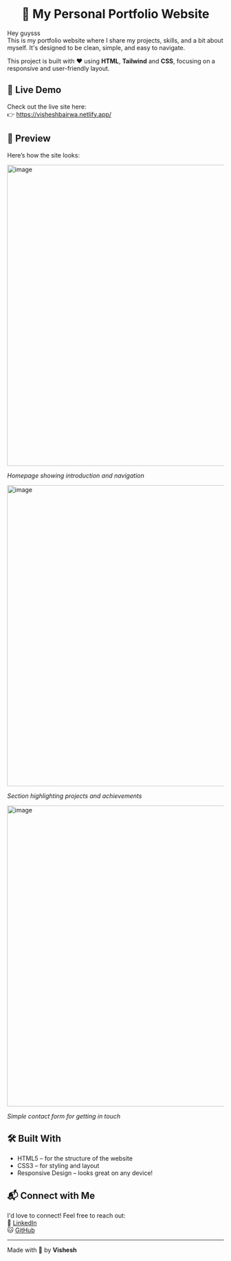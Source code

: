 <h1 align='center'>
  🌟 My Personal Portfolio Website
</h1>

Hey guysss  
This is my portfolio website where I share my projects, skills, and a bit about myself. It's designed to be clean, simple, and easy to navigate.

This project is built with ❤️ using **HTML**, **Tailwind** and **CSS**, focusing on a responsive and user-friendly layout.

## 🚀 Live Demo

Check out the live site here:  
👉 [https://visheshbairwa.netlify.app/ ](https://visheshbairwa.netlify.app/ )

## 📸 Preview

Here’s how the site looks:

<img width="1500" height="700" alt="image" src="https://github.com/user-attachments/assets/27761b17-0be1-455e-b497-8d1d1669f13b" />
 
*Homepage showing introduction and navigation*

<img width="1500" height="700" alt="image" src="https://github.com/user-attachments/assets/796329c5-4f1f-49ba-8601-6fa33ae039a1" />

*Section highlighting projects and achievements*

<img width="1500" height="700" alt="image" src="https://github.com/user-attachments/assets/c4eaac1d-19c9-411b-bd43-376511485857" />

*Simple contact form for getting in touch*



## 🛠 Built With

- HTML5 – for the structure of the website  
- CSS3 – for styling and layout  
- Responsive Design – looks great on any device!


## 📬 Connect with Me

I'd love to connect! Feel free to reach out:  
🔗 [LinkedIn](https://linkedin.com/in/vishesh_1207)  
🐱 [GitHub](https://github.com/visheshb1207)

---

Made with 💙 by **Vishesh**


